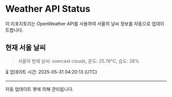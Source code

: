 
# Weather API Status

이 리포지토리는 OpenWeather API를 사용하여 서울의 날씨 정보를 자동으로 업데이트합니다.

## 현재 서울 날씨
> 서울의 현재 날씨: overcast clouds, 온도: 25.76°C, 습도: 38%

⏳ 업데이트 시간: 2025-05-31 04:20:13 (UTC)

---
자동 업데이트 봇에 의해 관리됩니다.
